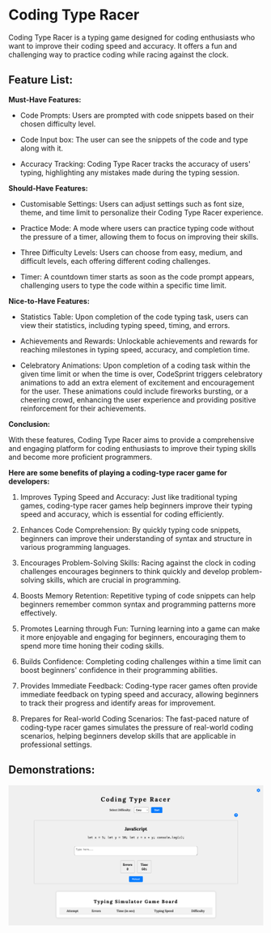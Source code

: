 # Coding Type Racer

Coding Type Racer is a typing game designed for coding enthusiasts who want to improve their coding speed and accuracy. It offers a fun and challenging way to practice coding while racing against the clock.

## Feature List:

**Must-Have Features:**

-  Code Prompts: Users are prompted with code snippets based on their chosen difficulty level.

-  Code Input box: The user can see the snippets of the code and type along with it.

-  Accuracy Tracking: Coding Type Racer tracks the accuracy of users' typing, highlighting any mistakes made during the typing session.

**Should-Have Features:**

-  Customisable Settings: Users can adjust settings such as font size, theme, and time limit to personalize their Coding Type Racer experience.

-  Practice Mode: A mode where users can practice typing code without the pressure of a timer, allowing them to focus on improving their skills.

-  Three Difficulty Levels: Users can choose from easy, medium, and difficult levels, each offering different coding challenges.

-  Timer: A countdown timer starts as soon as the code prompt appears, challenging users to type the code within a specific time limit.

**Nice-to-Have Features:**

-  Statistics Table: Upon completion of the code typing task, users can view their statistics, including typing speed, timing, and errors.

-  Achievements and Rewards: Unlockable achievements and rewards for reaching milestones in typing speed, accuracy, and completion time.

-  Celebratory Animations: Upon completion of a coding task within the given time limit or when the time is over, CodeSprint triggers celebratory animations to add an extra element of excitement and encouragement for the user. These animations could include fireworks bursting, or a cheering crowd, enhancing the user experience and providing positive reinforcement for their achievements.

**Conclusion:**

With these features, Coding Type Racer aims to provide a comprehensive and engaging platform for coding enthusiasts to improve their typing skills and become more proficient programmers.

**Here are some benefits of playing a coding-type racer game for developers:**

1. Improves Typing Speed and Accuracy: Just like traditional typing games, coding-type racer games help beginners improve their typing speed and accuracy, which is essential for coding efficiently.

2. Enhances Code Comprehension: By quickly typing code snippets, beginners can improve their understanding of syntax and structure in various programming languages.

3. Encourages Problem-Solving Skills: Racing against the clock in coding challenges encourages beginners to think quickly and develop problem-solving skills, which are crucial in programming.

4. Boosts Memory Retention: Repetitive typing of code snippets can help beginners remember common syntax and programming patterns more effectively.

5. Promotes Learning through Fun: Turning learning into a game can make it more enjoyable and engaging for beginners, encouraging them to spend more time honing their coding skills.

6. Builds Confidence: Completing coding challenges within a time limit can boost beginners' confidence in their programming abilities.

7. Provides Immediate Feedback: Coding-type racer games often provide immediate feedback on typing speed and accuracy, allowing beginners to track their progress and identify areas for improvement.

8. Prepares for Real-world Coding Scenarios: The fast-paced nature of coding-type racer games simulates the pressure of real-world coding scenarios, helping beginners develop skills that are applicable in professional settings.

## Demonstrations:

![Photo of the game](./demo.png)
